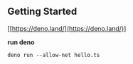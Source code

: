 ## **Getting Started**
[[https://deno.land/](https://deno.land/)]

**run deno**

    deno run --allow-net hello.ts
